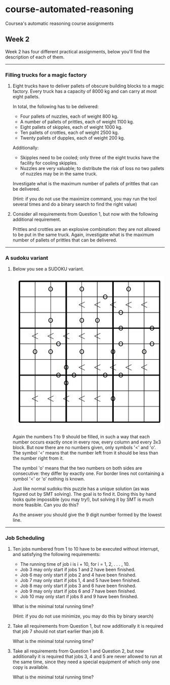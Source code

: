 # course-automated-reasoning

Coursea's automatic reasoning course assignments

## Week 2

Week 2 has four different practical assignments, below you'll find the
description of each of them.

---
### Filling trucks for a magic factory

 1. Eight trucks have to deliver pallets of obscure building blocks
    to a magic factory. Every truck has a capacity of 8000 kg and can
    carry at most eight pallets. 
    
    In total, the following has to be delivered:

    * Four pallets of nuzzles, each of weight 800 kg.
    * A number of pallets of prittles, each of weight 1100 kg.
    * Eight pallets of skipples, each of weight 1000 kg.
    * Ten pallets of crottles, each of weight 2500 kg.
    * Twenty pallets of dupples, each of weight 200 kg.

    Additionally:

    * Skipples need to be cooled; only three of the 
    eight trucks have the facility for cooling skipples.
    * Nuzzles are very valuable; to distribute the risk of
      loss no two pallets of nuzzles may be in the same truck.

    Investigate what is the maximum number of pallets of prittles
    that can be delivered.

    (Hint: if you do not use the maximize command, you may run the
     tool several times and do a binary search to find the right value)

 2. Consider all requirements from Question 1, but now with the following
    additional requirement.

    Prittles and crottles are an explosive combination: they are not allowed
    to be put in the same truck.
    Again, investigate what is the maximum number of pallets of prittles that
    can be delivered.

---
### A sudoku variant

 1. Below you see a SUDOKU variant.

    ![Sudoku variant image](img/sudoku_variant.jpg)

    Again the numbers 1 to 9 should be filled, in such a way that each number
    occurs exactly once in every row, every column and every 3x3 block. But
    now there are no numbers given, only symbols '<' and 'o'. The symbol 
    '<' means that the number left from it should be less than the number right
    from it.

    The symbol 'o' means that the two numbers on both sides are consecutive:
    they differ by exactly one. For border lines not containing a symbol '<'
    or 'o' nothing is known. 

    Just like normal sudoku this puzzle has a unique solution (as was 
    figured out by SMT solving). The goal is to find it. Doing this by hand
    looks quite impossible (you may try!), but solving it by SMT is much 
    more feasible. Can you do this?

    As the answer you should give the 9 digit number formed by the lowest line. 
    
---
### Job Scheduling

 1. Ten jobs numbered from 1 to 10 have to be executed without interrupt, and
    satisfying the following requirements:
   
    * The running time of job i is i + 10, for i = 1, 2, . . . , 10.
    *  Job 3 may only start if jobs 1 and 2 have been finished.
    * Job 6 may only start if jobs 2 and 4 have been finished.
    * Job 7 may only start if jobs 1, 4 and 5 have been finished.
    * Job 8 may only start if jobs 3 and 6 have been finished.
    * Job 9 may only start if jobs 6 and 7 have been finished.
    * Job 10 may only start if jobs 8 and 9 have been finished.

    What is the minimal total running time?

    (Hint: if you do not use minimize, you may do this by binary search)

 2. Take all requirements from Question 1, but now additionally it is 
    required that job 7 should not start earlier than job 8.

    What is the minimal total running time?
   
 3. Take all requirements from Question 1 and Question 2, but now
    additionally it is required that jobs 3, 4 and 5 are never allowed to
    run at the same time, since they need a special equipment of which only
    one copy is available.

    What is the minimal total running time?


